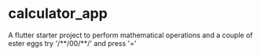 # calculator_app
A flutter starter project to perform mathematical operations and a couple of ester eggs
try  '/\*\*/00/\*\*/' and press '='
